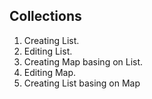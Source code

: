 ## Collections

1. Creating List.  
2. Editing List.  
3. Creating Map basing on List.  
4. Editing Map.  
5. Creating List basing on Map  

